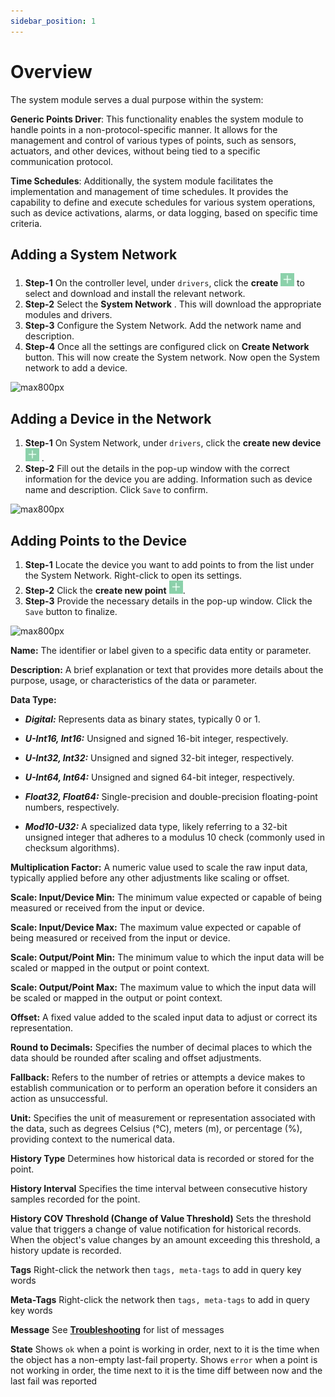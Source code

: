 ```yaml
---
sidebar_position: 1
---
```


# Overview

The system module serves a dual purpose within the system:

**Generic Points Driver**: This functionality enables the system module to handle points in a non-protocol-specific manner. It allows for the management and control of various types of points, such as sensors, actuators, and other devices, without being tied to a specific communication protocol.

**Time Schedules**: Additionally, the system module facilitates the implementation and management of time schedules. It provides the capability to define and execute schedules for various system operations, such as device activations, alarms, or data logging, based on specific time criteria.

## Adding a System Network

1. **Step-1** On the controller level, under `drivers`, click the **create** ![add-button](img/add-button.png) to select and download and install the relevant network. 
2. **Step-2** Select the **System Network** . This will download the appropriate modules and drivers.
3. **Step-3** Configure the System Network. Add the network name and description.
4. **Step-4** Once all the settings are configured click on **Create Network** button. This will now create the System network. Now open the System network to add a device.

![max800px](img/System-Network.gif) 

## Adding a Device in the Network
1. **Step-1** On System Network, under `drivers`, click the **create new device** ![add-button](img/add-button.png) .
2. **Step-2** Fill out the details in the pop-up window with the correct information for the device you are adding. Information such as device name and description. Click `Save` to confirm.

![max800px](img/System-Device.gif) 

## Adding Points to the Device
1. **Step-1** Locate the device you want to add points to from the list under the System Network. Right-click to open its settings.
2. **Step-2** Click the **create new point** ![add-button](img/add-button.png).
3. **Step-3** Provide the necessary details in the pop-up window. Click the `Save` button to finalize.

![max800px](img/System-Points.gif) 

**Name:** The identifier or label given to a specific data entity or parameter.

**Description:** A brief explanation or text that provides more details about the purpose, usage, or characteristics of the data or parameter.

**Data Type:**

* ***Digital:*** Represents data as binary states, typically 0 or 1.

* ***U-Int16, Int16:*** Unsigned and signed 16-bit integer, respectively.

* ***U-Int32, Int32:*** Unsigned and signed 32-bit integer, respectively.

* ***U-Int64, Int64:*** Unsigned and signed 64-bit integer, respectively.

* ***Float32, Float64:*** Single-precision and double-precision floating-point numbers, respectively.

* ***Mod10-U32:*** A specialized data type, likely referring to a 32-bit unsigned integer that adheres to a modulus 10 check (commonly used in checksum algorithms).

**Multiplication Factor:** A numeric value used to scale the raw input data, typically applied before any other adjustments like scaling or offset.

**Scale: Input/Device Min:** The minimum value expected or capable of being measured or received from the input or device.

**Scale: Input/Device Max:** The maximum value expected or capable of being measured or received from the input or device.

**Scale: Output/Point Min:** The minimum value to which the input data will be scaled or mapped in the output or point context.

**Scale: Output/Point Max:** The maximum value to which the input data will be scaled or mapped in the output or point context.

**Offset:** A fixed value added to the scaled input data to adjust or correct its representation.

**Round to Decimals:** Specifies the number of decimal places to which the data should be rounded after scaling and offset adjustments.

**Fallback:** Refers to the number of retries or attempts a device makes to establish communication or to perform an operation before it considers an action as unsuccessful.

**Unit:** Specifies the unit of measurement or representation associated with the data, such as degrees Celsius (°C), meters (m), or percentage (%), providing context to the numerical data.

**History Type** Determines how historical data is recorded or stored for the point.

**History Interval** Specifies the time interval between consecutive history samples recorded for the point. 

**History COV Threshold (Change of Value Threshold)** Sets the threshold value that triggers a change of value notification for historical records. When the object's value changes by an amount exceeding this threshold, a history update is recorded.

**Tags**               Right-click the network then `tags, meta-tags` to add in query key words                

**Meta-Tags**           Right-click the network then `tags, meta-tags` to add in query key words    

**Message**             See **[Troubleshooting](../../../setup/Troubleshoot.md)** for list of messages

**State**               Shows `ok` when a point is working in order, next to it is the time when the object has a non-empty last-fail property. Shows `error` when a point is not working in order, the time next to it is the time diff between now and the last fail was reported